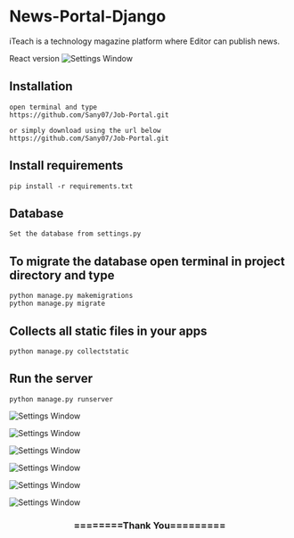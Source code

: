 # News-Portal-Django

iTeach is a technology magazine platform where Editor can publish news.
  

React version ![Settings Window](https://github.com/Sany07/News-Portal-Django)


## Installation 

```
open terminal and type
https://github.com/Sany07/Job-Portal.git

or simply download using the url below
https://github.com/Sany07/Job-Portal.git
```

## Install requirements

```
pip install -r requirements.txt
```
## Database

```
Set the database from settings.py
```

## To migrate the database open terminal in project directory and type
```
python manage.py makemigrations
python manage.py migrate
```

## Collects all static files in your apps

```
python manage.py collectstatic
```

## Run the server
```
python manage.py runserver
```

![Settings Window](https://raw.github.com/Sany07/Django-Job-Portal/master/screenshots/screencapture-127-0-0-1-8000-2020-05-08-17_03_46.png)

![Settings Window](https://raw.github.com/Sany07/Django-Job-Portal/master/screenshots/screencapture-127-0-0-1-8000-jobs-2020-05-08-17_40_01.png)

![Settings Window](https://raw.github.com/Sany07/Django-Job-Portal/master/screenshots/screencapture-127-0-0-1-8000-job-79-2020-05-08-16_59_55.png)

![Settings Window](https://raw.github.com/Sany07/Django-Job-Portal/master/screenshots/screencapture-127-0-0-1-8000-job-create-2020-05-08-17_00_46.png)

![Settings Window](https://raw.github.com/Sany07/Django-Job-Portal/master/screenshots/screencapture-127-0-0-1-8000-dashboard-2020-05-08-17_01_07.png)

![Settings Window](https://raw.github.com/Sany07/Django-Job-Portal/master/screenshots/screencapture-127-0-0-1-8000-dashboard-employer-job-54-applicants-2020-05-08-17_01_34.png)

<div align="center">
    <h3>========Thank You=========</h3>
</div>



